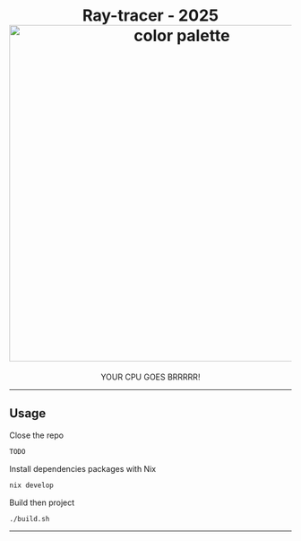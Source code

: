 <h1 align="center">
  Ray-tracer - 2025<br>
  <img src="https://raw.githubusercontent.com/catppuccin/catppuccin/main/assets/palette/macchiato.png" width="600px" alt="color palette"/>
  <br>
</h1>

<p align="center">
  YOUR CPU GOES BRRRRR!<br>
</p>

---

## Usage

Close the repo

```bash
TODO
```

Install dependencies packages with Nix

```nix
nix develop
```

Build then project

```bash
./build.sh
```

---
